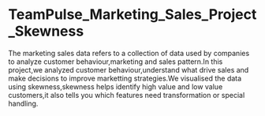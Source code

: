 # TeamPulse_Marketing_Sales_Project_Skewness
 The marketing sales data refers to a collection of data used by companies to analyze customer behaviour,marketing and sales pattern.In this project,we analyzed customer behaviour,understand what drive sales and make decisions to improve marketting strategies.We visualised the data using skewness,skewness helps identify high value and low value customers,it also tells you which features need transformation or special handling.


